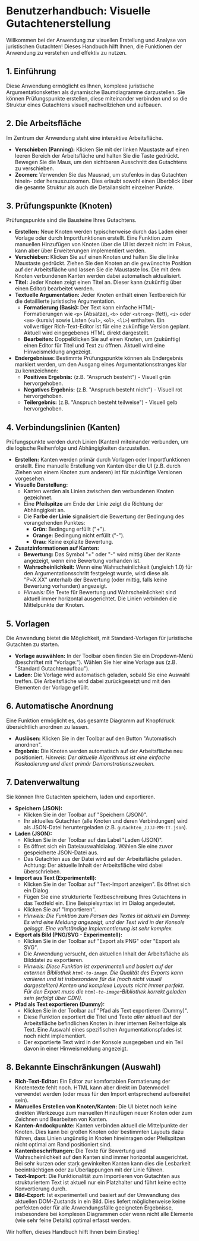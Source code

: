 # Benutzerhandbuch: Visuelle Gutachtenerstellung

Willkommen bei der Anwendung zur visuellen Erstellung und Analyse von juristischen Gutachten! Dieses Handbuch hilft Ihnen, die Funktionen der Anwendung zu verstehen und effektiv zu nutzen.

## 1. Einführung

Diese Anwendung ermöglicht es Ihnen, komplexe juristische Argumentationsketten als dynamische Baumdiagramme darzustellen. Sie können Prüfungspunkte erstellen, diese miteinander verbinden und so die Struktur eines Gutachtens visuell nachvollziehen und aufbauen.

## 2. Die Arbeitsfläche

Im Zentrum der Anwendung steht eine interaktive Arbeitsfläche.

*   **Verschieben (Panning):** Klicken Sie mit der linken Maustaste auf einen leeren Bereich der Arbeitsfläche und halten Sie die Taste gedrückt. Bewegen Sie die Maus, um den sichtbaren Ausschnitt des Gutachtens zu verschieben.
*   **Zoomen:** Verwenden Sie das Mausrad, um stufenlos in das Gutachten hinein- oder herauszuzoomen. Dies erlaubt sowohl einen Überblick über die gesamte Struktur als auch die Detailansicht einzelner Punkte.

## 3. Prüfungspunkte (Knoten)

Prüfungspunkte sind die Bausteine Ihres Gutachtens.

*   **Erstellen:** Neue Knoten werden typischerweise durch das Laden einer Vorlage oder durch Importfunktionen erstellt. Eine Funktion zum manuellen Hinzufügen von Knoten über die UI ist derzeit nicht im Fokus, kann aber über Erweiterungen implementiert werden.
*   **Verschieben:** Klicken Sie auf einen Knoten und halten Sie die linke Maustaste gedrückt. Ziehen Sie den Knoten an die gewünschte Position auf der Arbeitsfläche und lassen Sie die Maustaste los. Die mit dem Knoten verbundenen Kanten werden dabei automatisch aktualisiert.
*   **Titel:** Jeder Knoten zeigt einen Titel an. Dieser kann (zukünftig über einen Editor) bearbeitet werden.
*   **Textuelle Argumentation:** Jeder Knoten enthält einen Textbereich für die detaillierte juristische Argumentation.
    *   **Formatierung (Basis):** Der Text kann einfache HTML-Formatierungen wie `<p>` (Absätze), `<b>` oder `<strong>` (fett), `<i>` oder `<em>` (kursiv) sowie Listen (`<ul>`, `<ol>`, `<li>`) enthalten. Ein vollwertiger Rich-Text-Editor ist für eine zukünftige Version geplant. Aktuell wird eingegebenes HTML direkt dargestellt.
    *   **Bearbeiten:** Doppelklicken Sie auf einen Knoten, um (zukünftig) einen Editor für Titel und Text zu öffnen. Aktuell wird eine Hinweismeldung angezeigt.
*   **Endergebnisse:** Bestimmte Prüfungspunkte können als Endergebnis markiert werden, um den Ausgang eines Argumentationsstranges klar zu kennzeichnen:
    *   **Positives Ergebnis:** (z.B. "Anspruch besteht") - Visuell grün hervorgehoben.
    *   **Negatives Ergebnis:** (z.B. "Anspruch besteht nicht") - Visuell rot hervorgehoben.
    *   **Teilergebnis:** (z.B. "Anspruch besteht teilweise") - Visuell gelb hervorgehoben.

## 4. Verbindungslinien (Kanten)

Prüfungspunkte werden durch Linien (Kanten) miteinander verbunden, um die logische Reihenfolge und Abhängigkeiten darzustellen.

*   **Erstellen:** Kanten werden primär durch Vorlagen oder Importfunktionen erstellt. Eine manuelle Erstellung von Kanten über die UI (z.B. durch Ziehen von einem Knoten zum anderen) ist für zukünftige Versionen vorgesehen.
*   **Visuelle Darstellung:**
    *   Kanten werden als Linien zwischen den verbundenen Knoten gezeichnet.
    *   Eine **Pfeilspitze** am Ende der Linie zeigt die Richtung der Abhängigkeit an.
    *   Die **Farbe der Linie** signalisiert die Bewertung der Bedingung des vorangehenden Punktes:
        *   **Grün:** Bedingung erfüllt ("+").
        *   **Orange:** Bedingung nicht erfüllt ("-").
        *   **Grau:** Keine explizite Bewertung.
*   **Zusatzinformationen auf Kanten:**
    *   **Bewertung:** Das Symbol "+" oder "-" wird mittig über der Kante angezeigt, wenn eine Bewertung vorhanden ist.
    *   **Wahrscheinlichkeit:** Wenn eine Wahrscheinlichkeit (ungleich 1.0) für den Argumentationsschritt festgelegt wurde, wird diese als "P=X.XX" unterhalb der Bewertung (oder mittig, falls keine Bewertung vorhanden) angezeigt.
    *   *Hinweis:* Die Texte für Bewertung und Wahrscheinlichkeit sind aktuell immer horizontal ausgerichtet. Die Linien verbinden die Mittelpunkte der Knoten.

## 5. Vorlagen

Die Anwendung bietet die Möglichkeit, mit Standard-Vorlagen für juristische Gutachten zu starten.

*   **Vorlage auswählen:** In der Toolbar oben finden Sie ein Dropdown-Menü (beschriftet mit "Vorlage:"). Wählen Sie hier eine Vorlage aus (z.B. "Standard Gutachtenaufbau").
*   **Laden:** Die Vorlage wird automatisch geladen, sobald Sie eine Auswahl treffen. Die Arbeitsfläche wird dabei zurückgesetzt und mit den Elementen der Vorlage gefüllt.

## 6. Automatische Anordnung

Eine Funktion ermöglicht es, das gesamte Diagramm auf Knopfdruck übersichtlich anordnen zu lassen.

*   **Auslösen:** Klicken Sie in der Toolbar auf den Button "Automatisch anordnen".
*   **Ergebnis:** Die Knoten werden automatisch auf der Arbeitsfläche neu positioniert. *Hinweis: Der aktuelle Algorithmus ist eine einfache Kaskadierung und dient primär Demonstrationszwecken.*

## 7. Datenverwaltung

Sie können Ihre Gutachten speichern, laden und exportieren.

*   **Speichern (JSON):**
    *   Klicken Sie in der Toolbar auf "Speichern (JSON)".
    *   Ihr aktuelles Gutachten (alle Knoten und deren Verbindungen) wird als JSON-Datei heruntergeladen (z.B. `gutachten_JJJJ-MM-TT.json`).
*   **Laden (JSON):**
    *   Klicken Sie in der Toolbar auf das Label "Laden (JSON)".
    *   Es öffnet sich ein Dateiauswahldialog. Wählen Sie eine zuvor gespeicherte JSON-Datei aus.
    *   Das Gutachten aus der Datei wird auf der Arbeitsfläche geladen. Achtung: Der aktuelle Inhalt der Arbeitsfläche wird dabei überschrieben.
*   **Import aus Text (Experimentell):**
    *   Klicken Sie in der Toolbar auf "Text-Import anzeigen". Es öffnet sich ein Dialog.
    *   Fügen Sie eine strukturierte Textbeschreibung Ihres Gutachtens in das Textfeld ein. Eine Beispielsyntax ist im Dialog angedeutet.
    *   Klicken Sie auf "Importieren".
    *   *Hinweis: Die Funktion zum Parsen des Textes ist aktuell ein Dummy. Es wird eine Meldung angezeigt, und der Text wird in der Konsole geloggt. Eine vollständige Implementierung ist sehr komplex.*
*   **Export als Bild (PNG/SVG - Experimentell):**
    *   Klicken Sie in der Toolbar auf "Export als PNG" oder "Export als SVG".
    *   Die Anwendung versucht, den aktuellen Inhalt der Arbeitsfläche als Bilddatei zu exportieren.
    *   *Hinweis: Diese Funktion ist experimentell und basiert auf der externen Bibliothek `html-to-image`. Die Qualität des Exports kann variieren und ist insbesondere für die (noch nicht visuell dargestellten) Kanten und komplexe Layouts nicht immer perfekt. Für den Export muss die `html-to-image`-Bibliothek korrekt geladen sein (erfolgt über CDN).*
*   **Pfad als Text exportieren (Dummy):**
    *   Klicken Sie in der Toolbar auf "Pfad als Text exportieren (Dummy)".
    *   Diese Funktion exportiert die Titel und Texte *aller* aktuell auf der Arbeitsfläche befindlichen Knoten in ihrer internen Reihenfolge als Text. Eine Auswahl eines spezifischen Argumentationspfades ist noch nicht implementiert.
    *   Der exportierte Text wird in der Konsole ausgegeben und ein Teil davon in einer Hinweismeldung angezeigt.

## 8. Bekannte Einschränkungen (Auswahl)

*   **Rich-Text-Editor:** Ein Editor zur komfortablen Formatierung der Knotentexte fehlt noch. HTML kann aber direkt im Datenmodell verwendet werden (oder muss für den Import entsprechend aufbereitet sein).
*   **Manuelles Erstellen von Knoten/Kanten:** Die UI bietet noch keine direkten Werkzeuge zum manuellen Hinzufügen neuer Knoten oder zum Zeichnen und Bearbeiten von Kanten.
*   **Kanten-Andockpunkte:** Kanten verbinden aktuell die Mittelpunkte der Knoten. Dies kann bei großen Knoten oder bestimmten Layouts dazu führen, dass Linien ungünstig in Knoten hineinragen oder Pfeilspitzen nicht optimal am Rand positioniert sind.
*   **Kantenbeschriftungen:** Die Texte für Bewertung und Wahrscheinlichkeit auf den Kanten sind immer horizontal ausgerichtet. Bei sehr kurzen oder stark gewinkelten Kanten kann dies die Lesbarkeit beeinträchtigen oder zu Überlappungen mit der Linie führen.
*   **Text-Import:** Die Funktionalität zum Importieren von Gutachten aus strukturiertem Text ist aktuell nur ein Platzhalter und führt keine echte Konvertierung durch.
*   **Bild-Export:** Ist experimentell und basiert auf der Umwandlung des aktuellen DOM-Zustands in ein Bild. Dies liefert möglicherweise keine perfekten oder für alle Anwendungsfälle geeigneten Ergebnisse, insbesondere bei komplexen Diagrammen oder wenn nicht alle Elemente (wie sehr feine Details) optimal erfasst werden.

Wir hoffen, dieses Handbuch hilft Ihnen beim Einstieg!
